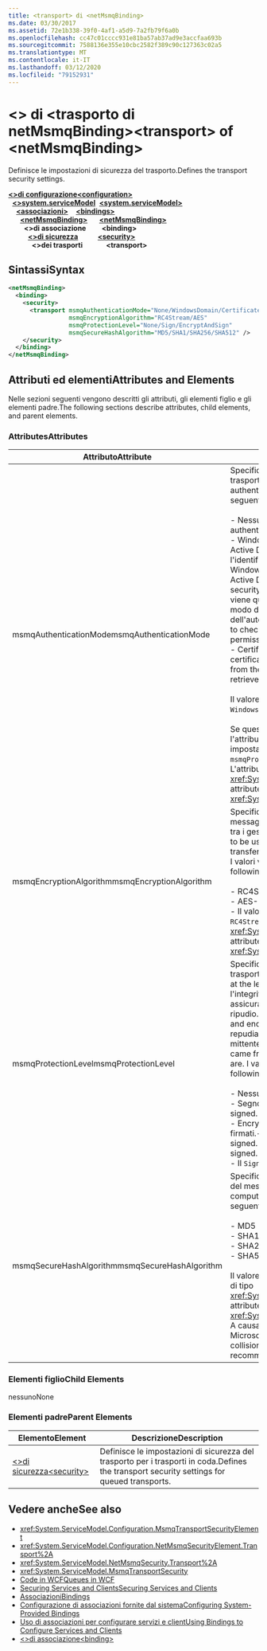 ```yaml
---
title: <transport> di <netMsmqBinding>
ms.date: 03/30/2017
ms.assetid: 72e1b338-39f0-4af1-a5d9-7a2fb79f6a0b
ms.openlocfilehash: cc47c01cccc931e81ba57ab37ad9e3accfaa693b
ms.sourcegitcommit: 7588136e355e10cbc2582f389c90c127363c02a5
ms.translationtype: MT
ms.contentlocale: it-IT
ms.lasthandoff: 03/12/2020
ms.locfileid: "79152931"
---
```

# <a name="transport-of-netmsmqbinding"></a><span data-ttu-id="e1b81-102">\<> di \<trasporto di netMsmqBinding></span><span class="sxs-lookup"><span data-stu-id="e1b81-102">\<transport> of \<netMsmqBinding></span></span>
<span data-ttu-id="e1b81-103">Definisce le impostazioni di sicurezza del trasporto.</span><span class="sxs-lookup"><span data-stu-id="e1b81-103">Defines the transport security settings.</span></span>  
  
<span data-ttu-id="e1b81-104">[**\<>di configurazione**](../configuration-element.md)</span><span class="sxs-lookup"><span data-stu-id="e1b81-104">[**\<configuration>**](../configuration-element.md)</span></span>\
<span data-ttu-id="e1b81-105">&nbsp;&nbsp;[**\<>system.serviceModel**](system-servicemodel.md)</span><span class="sxs-lookup"><span data-stu-id="e1b81-105">&nbsp;&nbsp;[**\<system.serviceModel>**](system-servicemodel.md)</span></span>\
<span data-ttu-id="e1b81-106">&nbsp;&nbsp;&nbsp;&nbsp;[**\<associazioni>**](bindings.md)</span><span class="sxs-lookup"><span data-stu-id="e1b81-106">&nbsp;&nbsp;&nbsp;&nbsp;[**\<bindings>**](bindings.md)</span></span>\
<span data-ttu-id="e1b81-107">&nbsp;&nbsp;&nbsp;&nbsp;&nbsp;&nbsp;[**\<netMsmqBinding>**](netmsmqbinding.md)</span><span class="sxs-lookup"><span data-stu-id="e1b81-107">&nbsp;&nbsp;&nbsp;&nbsp;&nbsp;&nbsp;[**\<netMsmqBinding>**](netmsmqbinding.md)</span></span>\
<span data-ttu-id="e1b81-108">&nbsp;&nbsp;&nbsp;&nbsp;&nbsp;&nbsp;&nbsp;&nbsp;**\<>di associazione**</span><span class="sxs-lookup"><span data-stu-id="e1b81-108">&nbsp;&nbsp;&nbsp;&nbsp;&nbsp;&nbsp;&nbsp;&nbsp;**\<binding>**</span></span>\
<span data-ttu-id="e1b81-109">&nbsp;&nbsp;&nbsp;&nbsp;&nbsp;&nbsp;&nbsp;&nbsp;&nbsp;&nbsp;[**\<>di sicurezza**](security-of-netmsmqbinding.md)</span><span class="sxs-lookup"><span data-stu-id="e1b81-109">&nbsp;&nbsp;&nbsp;&nbsp;&nbsp;&nbsp;&nbsp;&nbsp;&nbsp;&nbsp;[**\<security>**](security-of-netmsmqbinding.md)</span></span>\
<span data-ttu-id="e1b81-110">&nbsp;&nbsp;&nbsp;&nbsp;&nbsp;&nbsp;&nbsp;&nbsp;&nbsp;&nbsp;&nbsp;&nbsp;**\<>dei trasporti**</span><span class="sxs-lookup"><span data-stu-id="e1b81-110">&nbsp;&nbsp;&nbsp;&nbsp;&nbsp;&nbsp;&nbsp;&nbsp;&nbsp;&nbsp;&nbsp;&nbsp;**\<transport>**</span></span>  
  
## <a name="syntax"></a><span data-ttu-id="e1b81-111">Sintassi</span><span class="sxs-lookup"><span data-stu-id="e1b81-111">Syntax</span></span>  
  
```xml  
<netMsmqBinding>
  <binding>
    <security>
      <transport msmqAuthenticationMode="None/WindowsDomain/Certificate"
                 msmqEncryptionAlgorithm="RC4Stream/AES"
                 msmqProtectionLevel="None/Sign/EncryptAndSign"
                 msmqSecureHashAlgorithm="MD5/SHA1/SHA256/SHA512" />
    </security>
  </binding>
</netMsmqBinding>
```  
  
## <a name="attributes-and-elements"></a><span data-ttu-id="e1b81-112">Attributi ed elementi</span><span class="sxs-lookup"><span data-stu-id="e1b81-112">Attributes and Elements</span></span>  
 <span data-ttu-id="e1b81-113">Nelle sezioni seguenti vengono descritti gli attributi, gli elementi figlio e gli elementi padre.</span><span class="sxs-lookup"><span data-stu-id="e1b81-113">The following sections describe attributes, child elements, and parent elements.</span></span>  
  
### <a name="attributes"></a><span data-ttu-id="e1b81-114">Attributes</span><span class="sxs-lookup"><span data-stu-id="e1b81-114">Attributes</span></span>  
  
|<span data-ttu-id="e1b81-115">Attributo</span><span class="sxs-lookup"><span data-stu-id="e1b81-115">Attribute</span></span>|<span data-ttu-id="e1b81-116">Descrizione</span><span class="sxs-lookup"><span data-stu-id="e1b81-116">Description</span></span>|  
|---------------|-----------------|  
|<span data-ttu-id="e1b81-117">msmqAuthenticationMode</span><span class="sxs-lookup"><span data-stu-id="e1b81-117">msmqAuthenticationMode</span></span>|<span data-ttu-id="e1b81-118">Specifica come deve essere autenticato il messaggio dal trasporto MSMQ.</span><span class="sxs-lookup"><span data-stu-id="e1b81-118">Specifies how the message must be authenticated by the MSMQ transport.</span></span> <span data-ttu-id="e1b81-119">I valori validi sono i seguenti:</span><span class="sxs-lookup"><span data-stu-id="e1b81-119">Valid values include the following:</span></span><br /><br /> <span data-ttu-id="e1b81-120">- Nessuno: nessuna autenticazione.- None: No authentication.</span><span class="sxs-lookup"><span data-stu-id="e1b81-120">-   None: No authentication.</span></span><br /><span data-ttu-id="e1b81-121">- WindowsDomain: il meccanismo di autenticazione utilizza Active Directory per recuperare il certificato X.509 per l'identificatore di sicurezza associato al messaggio.</span><span class="sxs-lookup"><span data-stu-id="e1b81-121">-   WindowsDomain: The authentication mechanism uses Active Directory to retrieve the X.509 certificate for the security identifier associated with the message.</span></span> <span data-ttu-id="e1b81-122">Questo viene quindi utilizzo per controllare l'ACL della coda in modo da garantire che l'utente disponga dell'autorizzazione per scrivere sulla coda.</span><span class="sxs-lookup"><span data-stu-id="e1b81-122">This is then used to check the ACL of the queue to ensure the user has write permission for the queue.</span></span><br /><span data-ttu-id="e1b81-123">- Certificato: il canale recupera il certificato dall'archivio certificati.- Certificate: The channel retrieves the certificate from the certificate store.</span><span class="sxs-lookup"><span data-stu-id="e1b81-123">-   Certificate: The channel retrieves the certificate from the certificate store.</span></span><br /><br /> <span data-ttu-id="e1b81-124">Il valore predefinito è `WindowsDomain`.</span><span class="sxs-lookup"><span data-stu-id="e1b81-124">The default is `WindowsDomain`.</span></span><br /><br /> <span data-ttu-id="e1b81-125">Se questo attributo viene impostato su `None`, anche l'attributo dell'attributo `msmqProtectionLevel` deve essere impostato su `None`.</span><span class="sxs-lookup"><span data-stu-id="e1b81-125">If this attribute is set to `None`, the `msmqProtectionLevel` attribute must also be set to `None`.</span></span> <span data-ttu-id="e1b81-126">L'attributo è di tipo <xref:System.ServiceModel.MsmqAuthenticationMode>.</span><span class="sxs-lookup"><span data-stu-id="e1b81-126">This attribute is of type <xref:System.ServiceModel.MsmqAuthenticationMode></span></span>|  
|<span data-ttu-id="e1b81-127">msmqEncryptionAlgorithm</span><span class="sxs-lookup"><span data-stu-id="e1b81-127">msmqEncryptionAlgorithm</span></span>|<span data-ttu-id="e1b81-128">Specifica l'algoritmo da usare per la crittografia del messaggio in transito durante il trasferimento dei messaggi tra i gestori della coda dei messaggi.</span><span class="sxs-lookup"><span data-stu-id="e1b81-128">Specifies the algorithm to be used for message encryption on the wire when transferring messages between message queue managers.</span></span> <span data-ttu-id="e1b81-129">I valori validi sono i seguenti:</span><span class="sxs-lookup"><span data-stu-id="e1b81-129">Valid values include the following:</span></span><br /><br /> <span data-ttu-id="e1b81-130">- RC4Stream</span><span class="sxs-lookup"><span data-stu-id="e1b81-130">-   RC4Stream</span></span><br /><span data-ttu-id="e1b81-131">- AES</span><span class="sxs-lookup"><span data-stu-id="e1b81-131">-   AES</span></span><br /><span data-ttu-id="e1b81-132">- Il valore `RC4Stream`predefinito è .</span><span class="sxs-lookup"><span data-stu-id="e1b81-132">-   The default value is `RC4Stream`.</span></span> <span data-ttu-id="e1b81-133">L'attributo è di tipo <xref:System.ServiceModel.MsmqEncryptionAlgorithm>.</span><span class="sxs-lookup"><span data-stu-id="e1b81-133">This attribute is of type <xref:System.ServiceModel.MsmqEncryptionAlgorithm>.</span></span>|  
|<span data-ttu-id="e1b81-134">msmqProtectionLevel</span><span class="sxs-lookup"><span data-stu-id="e1b81-134">msmqProtectionLevel</span></span>|<span data-ttu-id="e1b81-135">Specifica il metodo di sicurezza dei messaggi al livello del trasporto MSMQ.</span><span class="sxs-lookup"><span data-stu-id="e1b81-135">Specifies the way messages are secured at the level of the MSMQ transport.</span></span> <span data-ttu-id="e1b81-136">La crittografia assicura l'integrità del messaggio, mentre la firma e la crittografa assicurano l'integrità del messaggio e il non ripudio.</span><span class="sxs-lookup"><span data-stu-id="e1b81-136">Encryption ensures message integrity, while sign and encrypt ensures both message integrity and non-repudiation.</span></span> <span data-ttu-id="e1b81-137">Cioè, il messaggio è venuto dal mittente e il mittente è chi dicono di essere.</span><span class="sxs-lookup"><span data-stu-id="e1b81-137">That is, the message indeed came from the sender and the sender is who they say they are.</span></span> <span data-ttu-id="e1b81-138">I valori validi sono i seguenti:</span><span class="sxs-lookup"><span data-stu-id="e1b81-138">Valid values include the following:</span></span><br /><br /> <span data-ttu-id="e1b81-139">- Nessuno: nessuna protezione.</span><span class="sxs-lookup"><span data-stu-id="e1b81-139">-   None: No protection.</span></span><br /><span data-ttu-id="e1b81-140">- Segno: i messaggi sono firmati.</span><span class="sxs-lookup"><span data-stu-id="e1b81-140">-   Sign: Messages are signed.</span></span><br /><span data-ttu-id="e1b81-141">- EncryptAndSign: i messaggi vengono crittografati e firmati.- EncryptAndSign: Messages are encrypted and signed.</span><span class="sxs-lookup"><span data-stu-id="e1b81-141">-   EncryptAndSign: Messages are encrypted and signed.</span></span><br /><span data-ttu-id="e1b81-142">- Il `Sign`valore predefinito è .</span><span class="sxs-lookup"><span data-stu-id="e1b81-142">-   The default is `Sign`.</span></span>|  
|<span data-ttu-id="e1b81-143">msmqSecureHashAlgorithm</span><span class="sxs-lookup"><span data-stu-id="e1b81-143">msmqSecureHashAlgorithm</span></span>|<span data-ttu-id="e1b81-144">Specifica l'algoritmo hash da usare per il calcolo del digest del messaggio.</span><span class="sxs-lookup"><span data-stu-id="e1b81-144">Specifies the hash algorithm to be used for computing the message digest.</span></span> <span data-ttu-id="e1b81-145">I valori validi sono i seguenti:</span><span class="sxs-lookup"><span data-stu-id="e1b81-145">Valid values include the following:</span></span><br /><br /> <span data-ttu-id="e1b81-146">- MD5 (in quadra sto )</span><span class="sxs-lookup"><span data-stu-id="e1b81-146">-   MD5</span></span><br /><span data-ttu-id="e1b81-147">- SHA1</span><span class="sxs-lookup"><span data-stu-id="e1b81-147">-   SHA1</span></span><br /><span data-ttu-id="e1b81-148">- SHA256</span><span class="sxs-lookup"><span data-stu-id="e1b81-148">-   SHA256</span></span><br /><span data-ttu-id="e1b81-149">- SHA512</span><span class="sxs-lookup"><span data-stu-id="e1b81-149">-   SHA512</span></span><br /><br /> <span data-ttu-id="e1b81-150">Il valore predefinito è `SHA1`.</span><span class="sxs-lookup"><span data-stu-id="e1b81-150">The default is `SHA1`.</span></span> <span data-ttu-id="e1b81-151">L'attributo è di tipo <xref:System.ServiceModel.MsmqSecureHashAlgorithm>.</span><span class="sxs-lookup"><span data-stu-id="e1b81-151">This attribute is of type <xref:System.ServiceModel.MsmqSecureHashAlgorithm>.</span></span><br><span data-ttu-id="e1b81-152">A causa di problemi di collisione con MD5 e SHA1, Microsoft consiglia SHA256 o versione migliore.</span><span class="sxs-lookup"><span data-stu-id="e1b81-152">Due to collision problems with MD5 and SHA1, Microsoft recommends SHA256 or better.</span></span>|  
  
### <a name="child-elements"></a><span data-ttu-id="e1b81-153">Elementi figlio</span><span class="sxs-lookup"><span data-stu-id="e1b81-153">Child Elements</span></span>  
 <span data-ttu-id="e1b81-154">nessuno</span><span class="sxs-lookup"><span data-stu-id="e1b81-154">None</span></span>  
  
### <a name="parent-elements"></a><span data-ttu-id="e1b81-155">Elementi padre</span><span class="sxs-lookup"><span data-stu-id="e1b81-155">Parent Elements</span></span>  
  
|<span data-ttu-id="e1b81-156">Elemento</span><span class="sxs-lookup"><span data-stu-id="e1b81-156">Element</span></span>|<span data-ttu-id="e1b81-157">Descrizione</span><span class="sxs-lookup"><span data-stu-id="e1b81-157">Description</span></span>|  
|-------------|-----------------|  
|[<span data-ttu-id="e1b81-158">\<>di sicurezza</span><span class="sxs-lookup"><span data-stu-id="e1b81-158">\<security></span></span>](security-of-netmsmqbinding.md)|<span data-ttu-id="e1b81-159">Definisce le impostazioni di sicurezza del trasporto per i trasporti in coda.</span><span class="sxs-lookup"><span data-stu-id="e1b81-159">Defines the transport security settings for queued transports.</span></span>|  
  
## <a name="see-also"></a><span data-ttu-id="e1b81-160">Vedere anche</span><span class="sxs-lookup"><span data-stu-id="e1b81-160">See also</span></span>

- <xref:System.ServiceModel.Configuration.MsmqTransportSecurityElement>
- <xref:System.ServiceModel.Configuration.NetMsmqSecurityElement.Transport%2A>
- <xref:System.ServiceModel.NetMsmqSecurity.Transport%2A>
- <xref:System.ServiceModel.MsmqTransportSecurity>
- [<span data-ttu-id="e1b81-161">Code in WCF</span><span class="sxs-lookup"><span data-stu-id="e1b81-161">Queues in WCF</span></span>](../../../wcf/feature-details/queues-in-wcf.md)
- [<span data-ttu-id="e1b81-162">Securing Services and Clients</span><span class="sxs-lookup"><span data-stu-id="e1b81-162">Securing Services and Clients</span></span>](../../../wcf/feature-details/securing-services-and-clients.md)
- [<span data-ttu-id="e1b81-163">Associazioni</span><span class="sxs-lookup"><span data-stu-id="e1b81-163">Bindings</span></span>](../../../wcf/bindings.md)
- [<span data-ttu-id="e1b81-164">Configurazione di associazioni fornite dal sistema</span><span class="sxs-lookup"><span data-stu-id="e1b81-164">Configuring System-Provided Bindings</span></span>](../../../wcf/feature-details/configuring-system-provided-bindings.md)
- [<span data-ttu-id="e1b81-165">Uso di associazioni per configurare servizi e client</span><span class="sxs-lookup"><span data-stu-id="e1b81-165">Using Bindings to Configure Services and Clients</span></span>](../../../wcf/using-bindings-to-configure-services-and-clients.md)
- [<span data-ttu-id="e1b81-166">\<>di associazione</span><span class="sxs-lookup"><span data-stu-id="e1b81-166">\<binding></span></span>](bindings.md)
